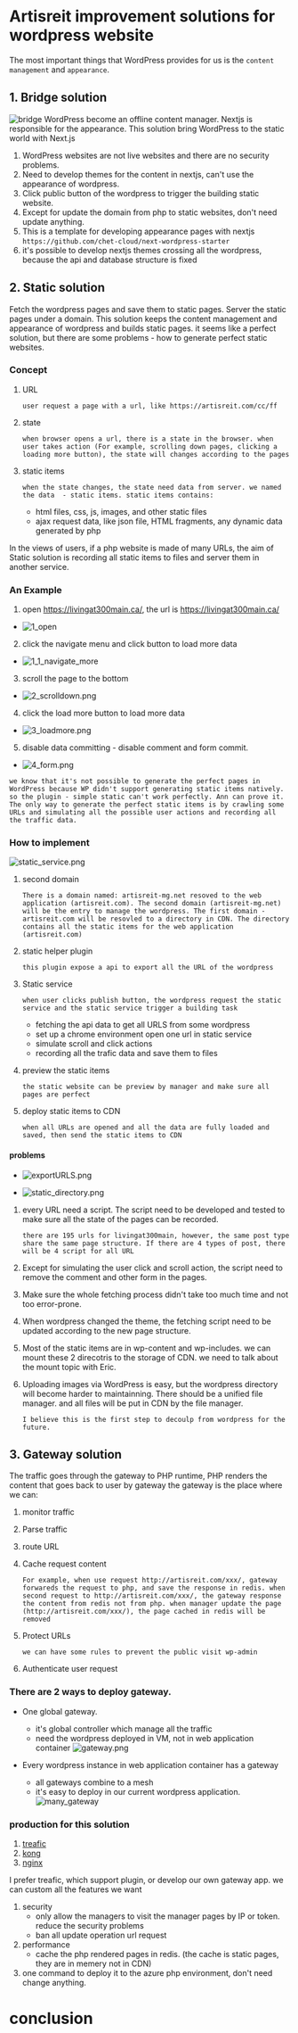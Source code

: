 # Artisreit improvement solutions for wordpress website


The most important things that WordPress provides for us is the `content management` and `appearance`.


## 1. Bridge solution
![bridge](./images/bridge.png)
WordPress become an offline content manager. Nextjs is responsible for the appearance. This solution bring WordPress to the static world with Next.js
1. WordPress websites are not live websites and there are no security problems.
2. Need to develop themes for the content in nextjs, can't use the appearance of wordpress.
3. Click public button of the wordpress to trigger the building static website.
4. Except for update the domain from php to static websites, don't need update anything.
5. This is a template for developing appearance pages with nextjs
`https://github.com/chet-cloud/next-wordpress-starter`
6. it's possible to develop nextjs themes crossing all the wordpress, because the api and database structure is fixed




## 2. Static solution
Fetch the wordpress pages and save them to static pages. Server the static pages under a domain. This solution keeps the content management and appearance of wordpress and builds static pages. it seems like a perfect solution, but there are some problems - how to generate perfect static websites.

### Concept
1. URL
   
   `user request a page with a url, like https://artisreit.com/cc/ff`


2. state
   
   `when browser opens a url, there is a state in the browser. when user takes action (For example, scrolling down pages, clicking a loading more button), the state will changes according to the pages`

3. static items
   
   `when the state changes, the state need data from server. we named the data  - static items. static items contains:`


   - html files, css, js, images, and other static files
   - ajax request data, like json file, HTML fragments, any dynamic data generated by php

In the views of users, if a php website is made of many URLs, the aim of Static solution is recording all static items to files and server them in another service.

### An Example
1. open https://livingat300main.ca/, the url is https://livingat300main.ca/
- ![1_open](./images/1_open.png)

2. click the navigate menu and click button to load more data
- ![1_1_navigate_more](./images/1_1_navigate_more.png) 

3. scroll the page to the bottom
- ![2_scrolldown.png](./images/2_scrolldown.png)  

4. click the load more button to load more data
- ![3_loadmore.png](./images/3_loadmore.png)

5. disable data committing - disable comment and form commit.
- ![4_form.png](./images/4_form.png)

`we know that it's not possible to generate the perfect pages in WordPress because WP didn't support generating static items natively. so the plugin - simple static can't work perfectly. Ann can prove it. The only way to generate the perfect static items is by crawling some URLs and simulating all the possible user actions and recording all the traffic data.`

### How to implement
![static_service.png](./images/static_service.png)
1. second domain

   `There is a domain named: artisreit-mg.net resoved to the web application (artisreit.com). The second domain (artisreit-mg.net) will be the entry to manage the wordpress. The first domain - artisreit.com will be resovled to a directory in CDN. The directory contains all the static items for the web application (artisreit.com)`

2. static helper plugin

    `this plugin expose a api to export all the URL of the wordpress`

3. Static service
   
   `when user clicks publish button, the wordpress request the static service and the static service trigger a building task`

   - fetching the api data to get all URLS from some wordpress
   - set up a chrome environment open one url in static service
   - simulate scroll and click actions
   - recording all the trafic data and save them to files
  
4. preview the static items
   
   `the static website can be preview by manager and make sure all pages are perfect`

5. deploy static items to CDN
   
   `when all URLs are opened and all the data are fully loaded and saved, then send the static items to CDN`


#### problems

- ![exportURLS.png](./images/exportURLS.png)

- ![static_directory.png](./images/static_directory.png)

1. every URL need a script. The script need to be developed and tested to make sure all the state of the pages can be recorded.
   
   `there are 195 urls for livingat300main, however, the same post type share the same page structure. If there are 4 types of post, there will be 4 script for all URL`

2. Except for simulating the user click and scroll action, the script need to remove the comment and other form in the pages.

3. Make sure the whole fetching process didn't take too much time and not too error-prone.

4. When wordpress changed the theme, the fetching script need to be updated according to the new page structure.

5. Most of the static items are in wp-content and wp-includes. we can mount these 2 direcotris to the storage of CDN. we need to talk about the mount topic with Eric.

6. Uploading images via WordPress is easy, but the wordpress directory will become harder to maintainning. There should be a unified file manager. and all files will be put in CDN by the file manager. 
   
   `I believe this is the first step to decoulp from wordpress for the future.` 




## 3. Gateway solution

The traffic goes through the gateway to PHP runtime, PHP renders the content that goes back to user by gateway
the gateway is the place where we can:
1. monitor traffic
2. Parse traffic
3. route URL
4. Cache request content 
   
   `For example, when use request http://artisreit.com/xxx/, gateway forwareds the request to php, and save the response in redis. when second request to http://artisreit.com/xxx/, the gateway response the content from redis not from php. when manager update the page (http://artisreit.com/xxx/), the page cached in redis will be removed`

5. Protect URLs
   
   `we can have some rules to prevent the public visit wp-admin`

6. Authenticate user request

### There are 2 ways to deploy gateway.

* One global gateway.
  - it's global controller which manage all the traffic
  - need the wordpress deployed in VM, not in web application container
  ![gateway.png](./images/gateway.png)

* Every wordpress instance in web application container has a gateway
  - all gateways combine to a mesh 
  - it's easy to deploy in our current wordpress application.
  ![many_gateway](./images/many_gateway.png)

### production for this solution
1. [treafic](https://traefik.io/traefik/)
2. [kong](https://konghq.com/install#kong-community)
3. [nginx](https://www.nginx.com/)

I prefer treafic, which support plugin, or develop our own gateway app. we can custom all the features we want
1. security
   - only allow the managers to visit the manager pages by IP or token. reduce the security problems
   - ban all update operation url request
2. performance
   - cache the php rendered pages in redis. (the cache is static pages, they are in memery not in CDN)
3. one command to deploy it to the azure php environment, don't need change anything.







# conclusion

